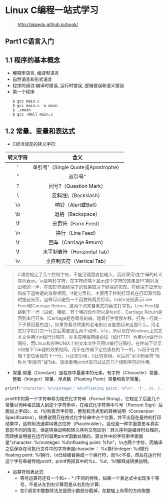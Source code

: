 # Linux C编程一站式学习
> http://akaedu.github.io/book/

## Part1 C语言入门
## 1.1 程序的基本概念
+ 解释型语言, 编译型语言
+ 自然语言和形式语言
+ 程序的调试:编译时错误, 运行时错误, 逻辑错误和语义错误
+ 第一个程序
  ```
  $ gcc main.c
  $ gcc main.c -o main
  $ ./main
  $ gcc -Wall main.c
  ```
## 1.2 常量、变量和表达式
+ C标准规定的转义字符:

| 转义字符  | 含义    |
|:----:|:----:|
|  \'	|单引号'（Single Quote或Apostrophe）|
|  \"	|双引号"|
|  \?	|问号?（Question Mark）|
| \\	|反斜线\（Backslash）|
|  \a	|响铃（Alert或Bell）|
|  \b	|退格（Backspace）|
|  \f	|分页符（Form Feed）|
|  \n	|换行（Line Feed）|
|  \r	|回车（Carriage Return）|
|  \t	|水平制表符（Horizontal Tab）|
|  \v	|垂直制表符（Vertical Tab）|
> C语言规定了几个控制字符，不能用键盘直接输入，因此采用\加字母的转义序列表示。\a是响铃字符，在字符终端下显示这个字符的效果是PC喇叭发出嘀的一声，在图形界面终端下的效果取决于终端的实现。在终端下显示\b和按下退格键的效果相同。\f是分页符，主要用于控制打印机在打印源代码时提前分页，这样可以避免一个函数跨两页打印。\n和\r分别表示Line Feed和Carriage Return，这两个词来自老式的英文打字机，Line Feed是跳到下一行（进纸，喂纸，有个喂的动作所以是feed），Carriage Return是回到本行开头（Carriage是卷着纸的轴，随着打字慢慢左移，打完一行就一下子移回最右边），如果你看过欧美的老电影应该能想起来这是什么。用老式打字机打完一行之后需要这么两个动作，\r\n，所以现在Windows上的文本文件用\r\n做行分隔符，许多应用层网络协议（如HTTP）也用\r\n做行分隔符，而Linux和各种UNIX上的文本文件只用\n做行分隔符。在终端下显示\t和按下Tab键的效果相同，用于在终端下定位表格的下一列，\v用于在终端下定位表格的下一行。\v比较少用，\t比较常用，以后将“水平制表符”简称为“制表符”或Tab。请读者用printf语句试试这几个控制字符的作用。
+ 常量:常量（Constant）是程序中最基本的元素，有字符（Character）常量、整数（Integer）常量、浮点数（Floating Point）常量和枚举常量。
```c
printf("character: %c\ninteger: %d\nfloating point: %f\n", '}', 34, 3.14);
```
printf中的第一个字符串称为格式化字符串（Format String），它规定了后面几个常量以何种格式插入到这个字符串中，在格式化字符串中%号（Percent Sign）后面加上字母c、d、f分别表示字符型、整型和浮点型的转换说明（Conversion Specification），转换说明只在格式化字符串中占个位置，并不出现在最终的打印结果中，这种用法通常叫做占位符（Placeholder）。这也是一种字面意思与真实意思不同的情况，但是转换说明和转义序列又有区别：转义序列是编译时处理的，而转换说明是在运行时调用printf函数处理的。源文件中的字符串字面值是"character: %c\ninteger: %d\nfloating point: %f\n"，\n占两个字符，而编译之后保存在可执行文件中的字符串是character： %c换行integer: %d换行floating point: %f换行，\n已经被替换成一个换行符，而%c不变，然后在运行时这个字符串被传给printf，printf再把其中的%c、%d、%f解释成转换说明。
+ 运算符和表达式:
  + 等号运算符还有一个和+ - * /不同的特性，如果一个表达式中出现多个等号，不是从左到右计算而是从右到左计算;
  + 在C语言中整数除法总是把小数部分截掉，在数轴上向零的方向取整.


